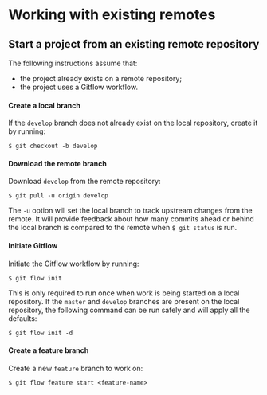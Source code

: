 # Working with existing remotes




## Start a project from an existing remote repository

The following instructions assume that:
  * the project already exists on a remote repository;
  * the project uses a Gitflow workflow.


#### Create a local branch

If the `develop` branch does not already exist on the local repository, create it by running:
```
$ git checkout -b develop
```


#### Download the remote branch

Download `develop` from the remote repository:
```
$ git pull -u origin develop
```
The `-u` option will set the local branch to track upstream changes from the remote. It will provide feedback about how many commits ahead or behind the local branch is compared to the remote when `$ git status` is run.


#### Initiate Gitflow

Initiate the Gitflow workflow by running:
```
$ git flow init
```
This is only required to run once when work is being started on a local repository. If the `master` and `develop` branches are present on the local repository, the following command can be run safely and will apply all the defaults:
```
$ git flow init -d
```


#### Create a feature branch

Create a new `feature` branch to work on:
```
$ git flow feature start <feature-name>
```


